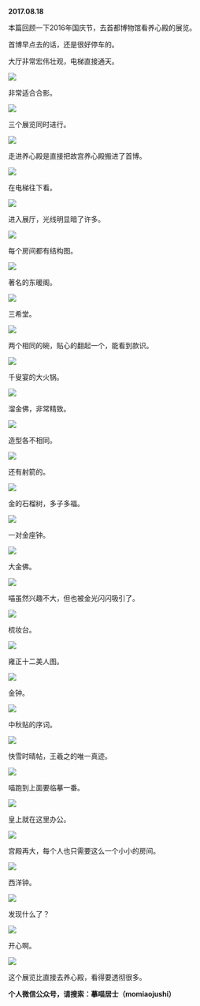 
          
**2017.08.18**

本篇回顾一下2016年国庆节，去首都博物馆看养心殿的展览。

首博早点去的话，还是很好停车的。

大厅非常宏伟壮观，电梯直接通天。


![](http://wx3.sinaimg.cn/large/627d9660ly1fingi2n19mj20yg0mz0yq.jpg)


非常适合合影。


![](http://wx3.sinaimg.cn/large/627d9660ly1finghy5k56j20yg0mzgqo.jpg)


三个展览同时进行。


![](http://wx3.sinaimg.cn/large/627d9660ly1finghwksgfj20yg0mzad8.jpg)


走进养心殿是直接把故宫养心殿搬进了首博。


![](http://wx3.sinaimg.cn/large/627d9660ly1finghtqkjcj20yg0mz0w8.jpg)


在电梯往下看。


![](http://wx3.sinaimg.cn/large/627d9660ly1fingi11i6sj20yg0mzwiq.jpg)


进入展厅，光线明显暗了许多。


![](http://wx3.sinaimg.cn/large/627d9660ly1finghrzaujj20yg0mztdb.jpg)


每个房间都有结构图。


![](http://wx3.sinaimg.cn/large/627d9660ly1fingi3jqbmj20yg0mzn3w.jpg)


著名的东暖阁。


![](http://wx3.sinaimg.cn/large/627d9660ly1finghs5b4bj20yg0mz43z.jpg)


三希堂。


![](http://wx3.sinaimg.cn/large/627d9660ly1fingi44lllj20yg0mztef.jpg)


两个相同的碗，贴心的翻起一个，能看到款识。


![](http://wx3.sinaimg.cn/large/627d9660ly1finghwd0osj20yg0mz75v.jpg)


千叟宴的大火锅。


![](http://wx3.sinaimg.cn/large/627d9660ly1fingi186rmj20yg0mztbw.jpg)


溜金佛，非常精致。


![](http://wx3.sinaimg.cn/large/627d9660ly1fingi39bcaj20yg0mztal.jpg)


造型各不相同。


![](http://wx3.sinaimg.cn/large/627d9660ly1finghx9wapj20yg0mz0vw.jpg)


还有射箭的。


![](http://wx3.sinaimg.cn/large/627d9660ly1finghtda3jj20yg0mzae4.jpg)


金的石榴树，多子多福。


![](http://wx3.sinaimg.cn/large/627d9660ly1finghsbumbj20yg0mzq6z.jpg)


一对金座钟。


![](http://wx3.sinaimg.cn/large/627d9660ly1finghvqnctj20yg0mzgpt.jpg)


大金佛。


![](http://wx3.sinaimg.cn/large/627d9660ly1finghx44xqj20yg0mz0v7.jpg)


喵虽然兴趣不大，但也被金光闪闪吸引了。


![](http://wx3.sinaimg.cn/large/627d9660ly1finght8hg2j20yg0mzae0.jpg)


梳妆台。


![](http://wx3.sinaimg.cn/large/627d9660ly1finghqu8yuj20yg0mzwhj.jpg)


雍正十二美人图。


![](http://wx3.sinaimg.cn/large/627d9660ly1fingi1wf7nj20yg0mzgp3.jpg)


金钟。


![](http://wx3.sinaimg.cn/large/627d9660ly1finghv2icjj20yg0mzafg.jpg)


中秋贴的序词。


![](http://wx3.sinaimg.cn/large/627d9660ly1finghupuiqj20yg0mzgpm.jpg)


快雪时晴帖，王羲之的唯一真迹。


![](http://wx3.sinaimg.cn/large/627d9660ly1fingi0g0nij20yg0mz42n.jpg)


喵跑到上面要临摹一番。


![](http://wx3.sinaimg.cn/large/627d9660ly1fingi34jolj20yg0mzmzq.jpg)


皇上就在这里办公。


![](http://wx3.sinaimg.cn/large/627d9660ly1finghw5cetj20yg0mz78e.jpg)


宫殿再大，每个人也只需要这么一个小小的房间。


![](http://wx3.sinaimg.cn/large/627d9660ly1fingi0mo8pj20yg0mzq6r.jpg)


西洋钟。


![](http://wx3.sinaimg.cn/large/627d9660ly1finghtleb3j20yg0mzgph.jpg)


发现什么了？


![](http://wx3.sinaimg.cn/large/627d9660ly1finghualvzj20yg0mz0w7.jpg)


开心啊。


![](http://wx3.sinaimg.cn/large/627d9660ly1finghwrdi2j20yg0mzwiy.jpg)


这个展览比直接去养心殿，看得要透彻很多。


**个人微信公众号，请搜索：摹喵居士（momiaojushi）**

        